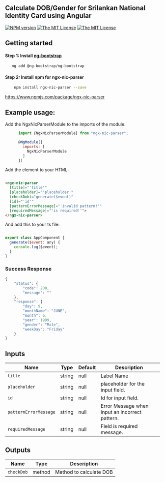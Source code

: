 ## Calculate DOB/Gender for Srilankan National Identity Card using Angular
[![NPM version][npm-image]][npm-url]
[![The MIT License](https://img.shields.io/badge/license-MIT-orange.svg?color=blue&style=flat-square)](http://opensource.org/licenses/MIT)
[![The MIT License](https://img.shields.io/npm/dt/ngx-nic-parser?style=flat-square)]()

## Getting started

#### Step 1: Install [ng-bootstrap](https://ng-bootstrap.github.io/#/getting-started)

```bash
   ng add @ng-bootstrap/ng-bootstrap
```

#### Step 2: Install npm for ngx-nic-parser

```bash
    npm install ngx-nic-parser --save
```
https://www.npmjs.com/package/ngx-nic-parser
## Example usage:
Add the NgxNicParserModule to the imports of the module.
```js
      import {NgxNicParserModule} from "ngx-nic-parser";

      @NgModule({
        imports: [
          NgxNicParserModule
        ]
      })
```

Add the element to your HTML:
```html

<ngx-nic-parser
  [title]="'title'"
  [placeholder]="'placeholder'"
  (checkDob)="generate($event)"
  [id]="'id'"
  [patternErrorMessage]="'invalid pattern!'"
  [requiredMessage]="'is required!'">
</ngx-nic-parser>

```

And add this to your ts file:
```js

export class AppComponent {
  generate($event: any) {
    console.log($event);
  }
}

```
### Success Response
```js
{
    "status": {
        "code": 200,
        "message": ""
    },
    "response": {
        "day": 9,
        "monthName": "JUNE",
        "month": 6,
        "year": 1999,
        "gender": "Male",
        "weekDay": "Friday"
    }
}
```

## Inputs
| Name                    | Type      | Default      | Description                                                                                                                                                                                                                          |
|-------------------------|---------- | ------------ |--------------------------------------------------------------------------------------------------------------------------------------------------------------------------------------------------------------------------------------|
| `title`     | string |        null      | Label Name                                                                                                                                                                                                |
| `placeholder`             | string|       null       | placeholder for the input field.                                                                                                                                                                                                          |
| `id`              | string    |     null         | Id for input field. |
| `patternErrorMessage`                | string    |   null        | Error Message when input an incorrect pattern.                                                                                                         |
| `requiredMessage`           | string    |   null    | Field is required message.                                                                                                                                                                |
## Outputs

| Name                    | Type              | Description |
| ----------------------- | ----------------- | ----------- |
| `checkDob`           | method    | Method to calculate DOB |

[npm-url]: https://www.npmjs.com/package/ngx-nic-parser
[npm-image]: https://img.shields.io/npm/v/ngx-nic-parser?style=flat-square
